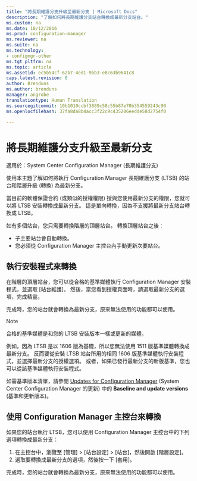 ```yaml
---
title: "將長期維護分支升級至最新分支 | Microsoft Docs"
description: "了解如何將長期維護分支站台轉換成最新分支站台。"
ms.custom: na
ms.date: 10/12/2016
ms.prod: configuration-manager
ms.reviewer: na
ms.suite: na
ms.technology:
- configmgr-other
ms.tgt_pltfrm: na
ms.topic: article
ms.assetid: ec5b54cf-62b7-4ed1-9bb3-e8c63b9641c8
caps.latest.revision: 0
author: Brenduns
ms.author: brenduns
manager: angrobe
translationtype: Human Translation
ms.sourcegitcommit: 10b1010ccbf3889c58c55b87e70b354559243c90
ms.openlocfilehash: 37fa8da8b4acc3f22c9c435206eedde58d2754f0

---
```



# <a name="upgrade-the-long-term-servicing-branch-to-the-current-branch"></a>將長期維護分支升級至最新分支

適用於：System Center Configuration Manager (長期維護分支)

使用本主題了解如何將執行 Configuration Manager 長期維護分支 (LTSB) 的站台和階層升級 (轉換) 為最新分支。

當目前的軟體保證合約 (或類似的授權權限) 授與您使用最新分支的權限，您就可以將 LTSB 安裝轉換成最新分支。  這是單向轉換，因為不支援將最新分支站台轉換成 LTSB。

如有多個站台，您只需要轉換階層的頂層站台。 轉換頂層站台之後︰
- 子主要站台會自動轉換。
-   您必須從 Configuration Manager 主控台內手動更新次要站台。

## <a name="run-setup-to-convert"></a>執行安裝程式來轉換
在階層的頂層站台，您可以從合格的基準媒體執行 Configuration Manager 安裝程式，並選取 [站台維護]。  然後，當您看到授權頁面時，請選取最新分支的選項，完成精靈。

完成時，您的站台就會轉換為最新分支，原來無法使用的功能都可以使用。

> [!NOTE]  
> 合格的基準媒體是和您的 LTSB 安裝版本一樣或更新的媒體。

例如，因為 LTSB 是以 1606 版為基礎，所以您無法使用 1511 版基準媒體轉換成最新分支。 反而要從安裝 LTSB 站台所用的相同 1606 版基準媒體執行安裝程式，並選擇最新分支的授權選項。  或者，如果已發行最新分支的新版基準，您也可以從該基準媒體執行安裝程式。

如需基準版本清單，請參閱 [Updates for Configuration Manager](/sccm/core/servers/manage/updates) (System Center Configuration Manager 的更新) 中的 **Baseline and update versions** (基準和更新版本)。

## <a name="use-the-configuration-manager-console-to-convert"></a>使用 Configuration Manager 主控台來轉換
如果您的站台執行 LTSB，您可以使用 Configuration Manager 主控台中的下列選項轉換成最新分支︰

 1. 在主控台中，瀏覽至 [管理] > [站台設定] > [站台]，然後開啟 [階層設定]。  
 2. 選取要轉換成最新分支的選項，然後按一下 [套用]。  

完成時，您的站台就會轉換為最新分支，原來無法使用的功能都可以使用。



<!--HONumber=Dec16_HO3-->


